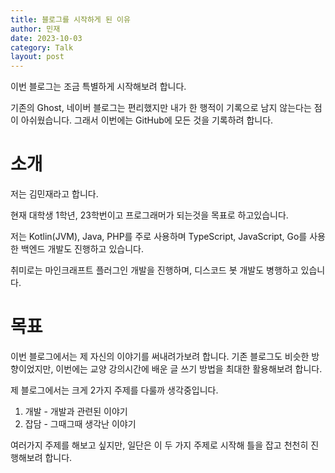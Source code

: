 ```yaml
---
title: 블로그를 시작하게 된 이유
author: 민재
date: 2023-10-03
category: Talk
layout: post
---
```


이번 블로그는 조금 특별하게 시작해보려 합니다.

기존의 Ghost, 네이버 블로그는 편리했지만 내가 한 행적이 기록으로 남지 않는다는 점이 아쉬웠습니다. 그래서 이번에는 GitHub에 모든 것을 기록하려 합니다.

# 소개
저는 김민재라고 합니다.

현재 대학생 1학년, 23학번이고 프로그래머가 되는것을 목표로 하고있습니다.

저는 Kotlin(JVM), Java, PHP를 주로 사용하며 TypeScript, JavaScript, Go를 사용한 백엔드 개발도 진행하고 있습니다.

취미로는 마인크래프트 플러그인 개발을 진행하며, 디스코드 봇 개발도 병행하고 있습니다.

# 목표
이번 블로그에서는 제 자신의 이야기를 써내려가보려 합니다. 기존 블로그도 비슷한 방향이었지만, 이번에는 교양 강의시간에 배운 글 쓰기 방법을 최대한 활용해보려 합니다.

제 블로그에서는 크게 2가지 주제를 다룰까 생각중입니다.
1. 개발 - 개발과 관련된 이야기
2. 잡담 - 그때그때 생각난 이야기

여러가지 주제를 해보고 싶지만, 일단은 이 두 가지 주제로 시작해 틀을 잡고 천천히 진행해보려 합니다.
